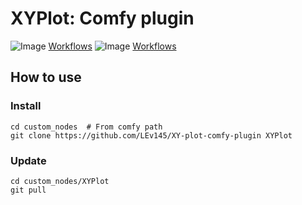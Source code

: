 # XYPlot: Comfy plugin


![Image](./workflows/preview_mini.png)
[Workflows](./workflows/xy_plot_mini.json)
![Image](./workflows/preview_base.png)
[Workflows](./workflows/xy_plot_base.json)


## How to use

### Install

```
cd custom_nodes  # From comfy path
git clone https://github.com/LEv145/XY-plot-comfy-plugin XYPlot
```
### Update

```
cd custom_nodes/XYPlot
git pull
```
